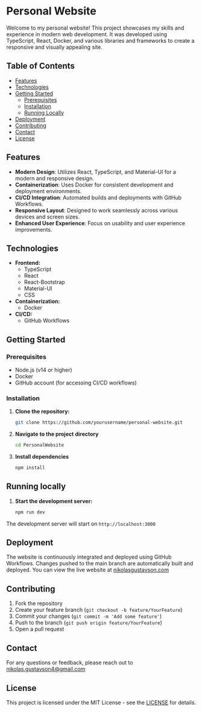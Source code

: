 # Personal Website

Welcome to my personal website! This project showcases my skills and experience in modern web development. It was developed using TypeScript, React, Docker, and various libraries and frameworks to create a responsive and visually appealing site.

## Table of Contents

- [Features](#features)
- [Technologies](#technologies)
- [Getting Started](#getting-started)
  - [Prerequisites](#prerequisites)
  - [Installation](#installation)
  - [Running Locally](#running-locally)
- [Deployment](#deployment)
- [Contributing](#contributing)
- [Contact](#contact)
- [License](#license)

## Features

- **Modern Design**: Utilizes React, TypeScript, and Material-UI for a modern and responsive design.
- **Containerization**: Uses Docker for consistent development and deployment environments.
- **CI/CD Integration**: Automated builds and deployments with GitHub Workflows.
- **Responsive Layout**: Designed to work seamlessly across various devices and screen sizes.
- **Enhanced User Experience**: Focus on usability and user experience improvements.

## Technologies

- **Frontend:**
  - TypeScript
  - React
  - React-Bootstrap
  - Material-UI
  - CSS
- **Containerization:**
  - Docker
- **CI/CD:**
  - GitHub Workflows

## Getting Started

### Prerequisites

- Node.js (v14 or higher)
- Docker
- GitHub account (for accessing CI/CD workflows)

### Installation

1. **Clone the repository:**

   ```bash
   git clone https://github.com/yourusername/personal-website.git

2. **Navigate to the project directory**
   ```bash
   cd PersonalWebsite

3. **Install dependencies**
   ```bash
   npm install

## Running locally

1. **Start the development server:**
   ```bash
   npm run dev

  The development server will start on `http://localhost:3000`

## Deployment

The website is continuously integrated and deployed using GitHub Workflows. Changes pushed to the main branch are automatically built and deployed. You can view the live website at [nikolasgustavson.com](nikolasgustavson.com)

## Contributing

1. Fork the repository
2. Create your feature branch (`git checkout -b feature/YourFeature`)
3. Commit your changes (`git commit -m 'Add some feature'`)
4. Push to the branch (`git push origin feature/YourFeature`)
5. Open a pull request

## Contact

For any questions or feedback, please reach out to [nikolas.gustavson4@gmail.com](mailto::nikolas.gustavson4@gmail.com)

## License

This project is licensed under the MIT License - see the [LICENSE](https://opensource.org/license/MIT) for details.
